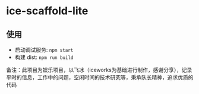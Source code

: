 # ice-scaffold-lite

## 使用

- 启动调试服务: `npm start`
- 构建 dist: `npm run build`


备注：此项目为娱乐项目，以飞冰（iceworks为基础进行制作，感谢分享），记录平时的信息，工作中的问题，空闲时间的技术研究等，秉承队长精神，追求优质的代码
